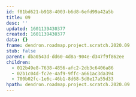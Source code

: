```yaml
---
id: f81bd621-b918-4003-b6d8-6efd99a42a5b
title: 09
desc: ''
updated: 1601139430377
created: 1601139430377
data: {}
fname: dendron.roadmap.project.scratch.2020.09
stub: false
parent: dba0543d-dd60-4d8a-904e-d347f9f862ee
children:
  - 012b49e8-7638-4856-afc2-2db3c6406a86
  - 02b1c04d-fc7e-4af9-9ffc-a661ac3da394
  - 700b02fc-1e6c-46b1-8d68-5d8e17a55d33
hpath: dendron.roadmap.project.scratch.2020.09
---
```


